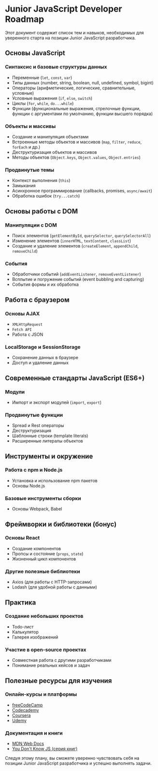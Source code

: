 # Junior JavaScript Developer Roadmap

Этот документ содержит список тем и навыков, необходимых для уверенного старта на позиции Junior JavaScript разработчика.

## Основы JavaScript

### Синтаксис и базовые структуры данных
- Переменные (`let`, `const`, `var`)
- Типы данных (number, string, boolean, null, undefined, symbol, bigint)
- Операторы (арифметические, логические, сравнительные, условные)
- Условные выражения (`if`, `else`, `switch`)
- Циклы (`for`, `while`, `do...while`)
- Функции (функциональные выражения, стрелочные функции, функции с аргументами по умолчанию, функции высшего порядка)

### Объекты и массивы
- Создание и манипуляция объектами
- Встроенные методы объектов и массивов (`map`, `filter`, `reduce`, `forEach` и др.)
- Деструктуризация объектов и массивов
- Методы объектов (`Object.keys`, `Object.values`, `Object.entries`)

### Продвинутые темы
- Контекст выполнения (`this`)
- Замыкания
- Асинхронное программирование (callbacks, promises, `async/await`)
- Обработка ошибок (`try...catch`)

## Основы работы с DOM

### Манипуляции с DOM
- Поиск элементов (`getElementById`, `querySelector`, `querySelectorAll`)
- Изменение элементов (`innerHTML`, `textContent`, `classList`)
- Создание и удаление элементов (`createElement`, `appendChild`, `removeChild`)

### События
- Обработчики событий (`addEventListener`, `removeEventListener`)
- Всплытие и погружение событий (event bubbling and capturing)
- События формы и их обработка

## Работа с браузером

### Основы AJAX
- `XMLHttpRequest`
- `Fetch API`
- Работа с JSON

### LocalStorage и SessionStorage
- Сохранение данных в браузере
- Доступ и удаление данных

## Современные стандарты JavaScript (ES6+)

### Модули
- Импорт и экспорт модулей (`import`, `export`)

### Продвинутые функции
- Spread и Rest операторы
- Деструктуризация
- Шаблонные строки (template literals)
- Расширенные литералы объектов

## Инструменты и окружение

### Работа с npm и Node.js
- Установка и использование npm пакетов
- Основы Node.js

### Базовые инструменты сборки
- Основы Webpack, Babel

## Фреймворки и библиотеки (бонус)

### Основы React
- Создание компонентов
- Пропсы и состояние (`props`, `state`)
- Жизненный цикл компонентов

### Другие полезные библиотеки
- Axios (для работы с HTTP-запросами)
- Lodash (для удобной работы с данными)

## Практика

### Создание небольших проектов
- Todo-лист
- Калькулятор
- Галерея изображений

### Участие в open-source проектах
- Совместная работа с другими разработчиками
- Понимание реальных кейсов и задач

## Полезные ресурсы для изучения

### Онлайн-курсы и платформы
- [freeCodeCamp](https://www.freecodecamp.org/)
- [Codecademy](https://www.codecademy.com/)
- [Coursera](https://www.coursera.org/)
- [Udemy](https://www.udemy.com/)

### Документация и книги
- [MDN Web Docs](https://developer.mozilla.org/)
- [You Don't Know JS (серия книг)](https://github.com/getify/You-Dont-Know-JS)

Следуя этому плану, вы сможете уверенно чувствовать себя на позиции Junior JavaScript разработчика и успешно выполнять задачи.
